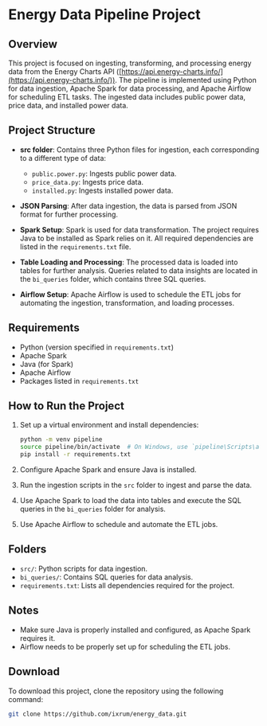 # Energy Data Pipeline Project

## Overview

This project is focused on ingesting, transforming, and processing energy data from the Energy Charts API ([https://api.energy-charts.info/](https://api.energy-charts.info/)). The pipeline is implemented using Python for data ingestion, Apache Spark for data processing, and Apache Airflow for scheduling ETL tasks. The ingested data includes public power data, price data, and installed power data.

## Project Structure

- **src folder**: Contains three Python files for ingestion, each corresponding to a different type of data:

  - `public.power.py`: Ingests public power data.
  - `price_data.py`: Ingests price data.
  - `installed.py`: Ingests installed power data.

- **JSON Parsing**: After data ingestion, the data is parsed from JSON format for further processing.

- **Spark Setup**: Spark is used for data transformation. The project requires Java to be installed as Spark relies on it. All required dependencies are listed in the `requirements.txt` file.

- **Table Loading and Processing**: The processed data is loaded into tables for further analysis. Queries related to data insights are located in the `bi_queries` folder, which contains three SQL queries.

- **Airflow Setup**: Apache Airflow is used to schedule the ETL jobs for automating the ingestion, transformation, and loading processes.

## Requirements

- Python (version specified in `requirements.txt`)
- Apache Spark
- Java (for Spark)
- Apache Airflow
- Packages listed in `requirements.txt`

## How to Run the Project

1. Set up a virtual environment and install dependencies:

   ```sh
   python -m venv pipeline
   source pipeline/bin/activate  # On Windows, use `pipeline\Scripts\activate`
   pip install -r requirements.txt
   ```

2. Configure Apache Spark and ensure Java is installed.

3. Run the ingestion scripts in the `src` folder to ingest and parse the data.

4. Use Apache Spark to load the data into tables and execute the SQL queries in the `bi_queries` folder for analysis.

5. Use Apache Airflow to schedule and automate the ETL jobs.

## Folders

- `src/`: Python scripts for data ingestion.
- `bi_queries/`: Contains SQL queries for data analysis.
- `requirements.txt`: Lists all dependencies required for the project.

## Notes

- Make sure Java is properly installed and configured, as Apache Spark requires it.
- Airflow needs to be properly set up for scheduling the ETL jobs.

## Download
To download this project, clone the repository using the following command:

```sh
git clone https://github.com/ixrum/energy_data.git
```